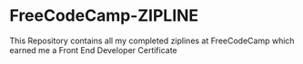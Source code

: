 # FreeCodeCamp-ZIPLINE

This Repository contains all my completed ziplines at FreeCodeCamp which earned me a Front End Developer Certificate
